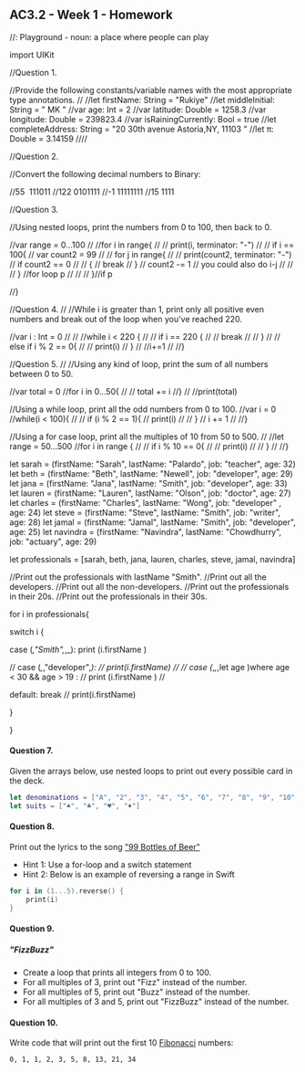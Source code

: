 ## AC3.2 - Week 1 - Homework

//: Playground - noun: a place where people can play

import UIKit

//Question 1.

//Provide the following constants/variable names with the most appropriate type annotations.
//
//let firstName: String = "Rukiye"
//let middleInitial: String = " MK "
//var age: Int = 2
//var latitude: Double = 1258.3
//var longitude: Double = 239823.4
//var isRainingCurrently: Bool = true
//let completeAddress: String = "20 30th avenue Astoria,NY, 11103 "
//let π: Double = 3.14159
////


//Question 2.

//Convert the following decimal numbers to Binary:

//55  111011
//122 0101111
//-1 11111111
//15  1111

//Question 3.

//Using nested loops, print the numbers from 0 to 100, then back to 0.


//var range = 0...100
//
//for i in range{
//
//    print(i, terminator: "-")
//
//    if i == 100{
//        var count2 = 99
//
//        for j in range{
//
//            print(count2, terminator: "-")
//            if count2 == 0
//
//                {
//                break
//                }
//            count2 -= 1  // you could also do i-j
//
//
//        } //for loop p
//
//
//    }//if p


//}



//Question 4.
//
//While i is greater than 1, print only all positive even numbers and break out of the loop when you've reached 220.

//var i : Int = 0
//
//
//while i < 220 {
//
//    if i == 220 {
//
//        break
//
//    }
//
//    else if i % 2 == 0{
//
//        print(i)
//    }
//
//i+=1
//
//}

//Question 5.
//
//Using any kind of loop, print the sum of all numbers between 0 to 50.

//var total = 0
//for i in 0...50{
//
//    total += i
//}
//
//print(total)

//Using a while loop, print all the odd numbers from 0 to 100.
//var i = 0
//while(i < 100){
//
//    if (i % 2 == 1){
//        print(i)
//
//    }
//    i += 1
//
//}



//Using a for case loop, print all the multiples of 10 from 50 to 500.
//
//let range = 50...500
//for i in range {
//
//    if i % 10 == 0{
//
//        print(i)
//
//    }
//
//}


let sarah = (firstName: "Sarah", lastName: "Palardo", job: "teacher", age: 32)
let beth = (firstName: "Beth", lastName: "Newell", job: "developer", age: 29)
let jana = (firstName: "Jana", lastName: "Smith", job: "developer", age: 33)
let lauren = (firstName: "Lauren", lastName: "Olson", job: "doctor", age: 27)
let charles = (firstName: "Charles", lastName: "Wong", job: "developer" , age: 24)
let steve = (firstName: "Steve", lastName: "Smith", job: "writer", age: 28)
let jamal = (firstName: "Jamal", lastName: "Smith", job: "developer", age: 25)
let navindra = (firstName: "Navindra", lastName: "Chowdhurry", job: "actuary", age: 29)

let professionals = [sarah, beth, jana, lauren, charles, steve, jamal, navindra]


//Print out the professionals with lastName "Smith".
//Print out all the developers.
//Print out all the non-developers.
//Print out the professionals in their 20s.
//Print out the professionals in their 30s.



for i in professionals{

switch i {

case (_,"Smith",_,_):
print (i.firstName )


//    case (_,_,"developer",_):
//    print(i.firstName)
//
//    case (_,_,_,let age )where age < 30 && age > 19 :
//        print (i.firstName )
//


default:
break
//       print(i.firstName)

}




}


#### Question 7.
Given the arrays below, use nested loops to print out every possible card in the deck.

```swift
let denominations = ["A", "2", "3", "4", "5", "6", "7", "8", "9", "10", "J", "Q", "K"]
let suits = ["♠️", "♣️", "♥️", "♦️"]
```

#### Question 8.
Print out the lyrics to the song ["99 Bottles of Beer"](http://www.99-bottles-of-beer.net/lyrics.html)
* Hint 1: Use a for-loop and a switch statement
* Hint 2: Below is an example of reversing a range in Swift

```swift
for i in (1...5).reverse() {
    print(i)
}
```

#### Question 9.
##### "FizzBuzz"
* Create a loop that prints all integers from 0 to 100.
* For all multiples of 3, print out "Fizz" instead of the number.
* For all multiples of 5, print out "Buzz"  instead of the number.
* For all multiples of 3 and 5, print out "FizzBuzz" instead of the number.

#### Question 10.
Write code that will print out the first 10 [Fibonacci](http://www.codeforwin.in/2015/06/fibonacci-series-in-c-program.html) numbers:

```
0, 1, 1, 2, 3, 5, 8, 13, 21, 34
```
